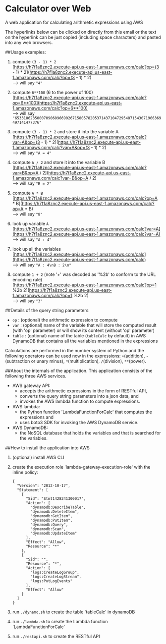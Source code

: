 # Calculator over Web
A web application for calculating arithmetic expressions using AWS

The hyperlinks below can be clicked on directly from this email or the text on the hyperlink can be just copied (including space characters) and pasted into any web browsers.

##Usage examples:

1. compute `(3 - 1) * 2`  
[https://h7f1a8znc2.execute-api.us-east-1.amazonaws.com/calc?op=(3 - 1) * 2](https://h7f1a8znc2.execute-api.us-east-1.amazonaws.com/calc?op=(3 - 1) * 2)  
--> will say `"4"`

2. compute `6**100` (6 to the power of 100)  
[https://h7f1a8znc2.execute-api.us-east-1.amazonaws.com/calc?op=6**100](https://h7f1a8znc2.execute-api.us-east-1.amazonaws.com/calc?op=6**100)  
--> will say `"653318623500070906096690267158057820537143710472954871543071966369497141477376"`

3. compute `(3 - 1) * 2` and store it into the variable A  
[https://h7f1a8znc2.execute-api.us-east-1.amazonaws.com/calc?var=A&op=(3 - 1) * 2](https://h7f1a8znc2.execute-api.us-east-1.amazonaws.com/calc?var=A&op=(3 - 1) * 2)  
--> will say `"A = 4"`

4. compute `A / 2` and store it into the variable B  
[https://h7f1a8znc2.execute-api.us-east-1.amazonaws.com/calc?var=B&op=A / 2](https://h7f1a8znc2.execute-api.us-east-1.amazonaws.com/calc?var=B&op=A / 2)  
--> will say `"B = 2"`

5. compute `A * B`  
[https://h7f1a8znc2.execute-api.us-east-1.amazonaws.com/calc?op=A * B](https://h7f1a8znc2.execute-api.us-east-1.amazonaws.com/calc?op=A * B)  
--> will say `"8"`

6. look up variable `A`  
[https://h7f1a8znc2.execute-api.us-east-1.amazonaws.com/calc?var=A](https://h7f1a8znc2.execute-api.us-east-1.amazonaws.com/calc?var=A)  
--> will say `"A : 4"`

7. look up all the variables  
[https://h7f1a8znc2.execute-api.us-east-1.amazonaws.com/calc](https://h7f1a8znc2.execute-api.us-east-1.amazonaws.com/calc)  
--> will say `"A : 4\nB : 2\n"`

8. compute `1 + 2` (note '+' was decoded as '%2b' to conform to the URL encoding rule)  
[https://h7f1a8znc2.execute-api.us-east-1.amazonaws.com/calc?op=1 %2b 2](https://h7f1a8znc2.execute-api.us-east-1.amazonaws.com/calc?op=1 %2b 2)  
--> will say `"3"`

##Details of the query string parameters:
- `op` : (optional) the arithmetic expression to compute
- `var` : (optional) name of the variable that will store the computed result (with 'op' parameter) or will show its content (without 'op' parameter)
- `table` : (optional) name of the table (`tableCalc` by default) in AWS DynamoDB that contains all the variables mentioned in the expressions

Calculations are performed in the number system of Python and the following operators can be used now in the expressions:
  `+`(addition), `-`(subtraction or unary minus), `*`(multiplication), `/`(division), `**`(power).

##About the internals of the application.
This application consists of the following three AWS services.
- AWS gateway API:
  - accepts the arithmetic expressions in the form of RESTful API,
  - converts the query string parameters into a json data, and
  - invokes the AWS lambda function to compute expressions.
- AWS lambda:
  - the Python function 'LambdaFunctionForCalc' that computes the expressions and
  - uses boto3 SDK for invoking the AWS DynamoDB service.
- AWS DynamoDB:
  - the NoSQL database that holds the variables and that is searched for the variables.

##How to install the application into AWS
1. (optional) install AWS CLI
2. create the execution role 'lambda-gateway-execution-role' with the inline policy:

    ```
    {
      "Version": "2012-10-17",
      "Statement": [
        {
          "Sid": "Stmt1428341300017",
          "Action": [
            "dynamodb:DescribeTable",
            "dynamodb:DeleteItem",
            "dynamodb:GetItem",
            "dynamodb:PutItem",
            "dynamodb:Query",
            "dynamodb:Scan",
            "dynamodb:UpdateItem"
          ],
          "Effect": "Allow",
          "Resource": "*"
        },
        {
          "Sid": "",
          "Resource": "*",
          "Action": [
            "logs:CreateLogGroup",
            "logs:CreateLogStream",
            "logs:PutLogEvents"
          ],
          "Effect": "Allow"
        }
      ]
    }
    ```
3. run `./dynamo.sh` to create the table 'tableCalc' in dynamoDB
4. run `./lambda.sh` to create the Lambda function 'LambdaFunctionForCalc'
5. run `./restapi.sh` to create the RESTful API
